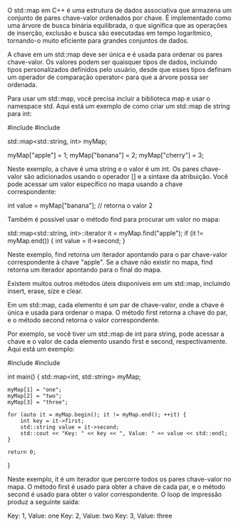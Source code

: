 O std::map em C++ é uma estrutura de dados associativa que armazena um conjunto de pares chave-valor ordenados por chave. É implementado como uma árvore de busca binária equilibrada, o que significa que as operações de inserção, exclusão e busca são executadas em tempo logarítmico, tornando-o muito eficiente para grandes conjuntos de dados.

A chave em um std::map deve ser única e é usada para ordenar os pares chave-valor. Os valores podem ser quaisquer tipos de dados, incluindo tipos personalizados definidos pelo usuário, desde que esses tipos definam um operador de comparação operator< para que a árvore possa ser ordenada.

Para usar um std::map, você precisa incluir a biblioteca map e usar o namespace std. Aqui está um exemplo de como criar um std::map de string para int:

#include <map>
#include <string>

std::map<std::string, int> myMap;

myMap["apple"] = 1;
myMap["banana"] = 2;
myMap["cherry"] = 3;

Neste exemplo, a chave é uma string e o valor é um int. Os pares chave-valor são adicionados usando o operador [] e a sintaxe da atribuição. Você pode acessar um valor específico no mapa usando a chave correspondente:

int value = myMap["banana"]; // retorna o valor 2

Também é possível usar o método find para procurar um valor no mapa:

std::map<std::string, int>::iterator it = myMap.find("apple");
if (it != myMap.end()) {
int value = it->second;
}

Neste exemplo, find retorna um iterador apontando para o par chave-valor correspondente à chave "apple". Se a chave não existir no mapa, find retorna um iterador apontando para o final do mapa.

Existem muitos outros métodos úteis disponíveis em um std::map, incluindo insert, erase, size e clear.

Em um std::map, cada elemento é um par de chave-valor, onde a chave é única e usada para ordenar o mapa. O método first retorna a chave do par, e o método second retorna o valor correspondente.

Por exemplo, se você tiver um std::map de int para string, pode acessar a chave e o valor de cada elemento usando first e second, respectivamente. Aqui está um exemplo:

#include <map>
#include <string>

int main() {
std::map<int, std::string> myMap;

    myMap[1] = "one";
    myMap[2] = "two";
    myMap[3] = "three";

    for (auto it = myMap.begin(); it != myMap.end(); ++it) {
        int key = it->first;
        std::string value = it->second;
        std::cout << "Key: " << key << ", Value: " << value << std::endl;
    }

    return 0;

}

Neste exemplo, it é um iterador que percorre todos os pares chave-valor no mapa. O método first é usado para obter a chave de cada par, e o método second é usado para obter o valor correspondente. O loop de impressão produz a seguinte saída:

Key: 1, Value: one
Key: 2, Value: two
Key: 3, Value: three
